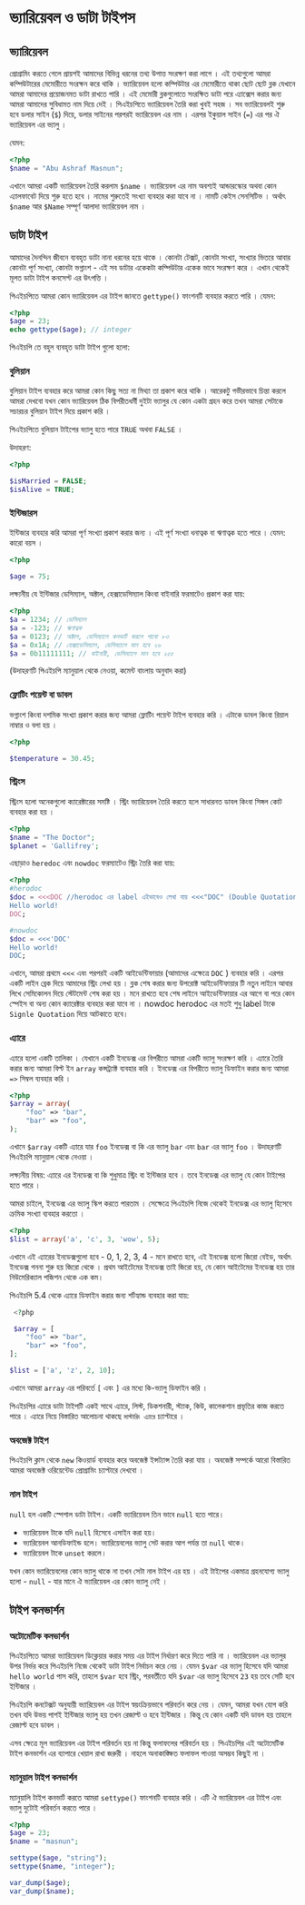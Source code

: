 # ভ্যারিয়েবল ও ডাটা টাইপস

## ভ্যারিয়েবল

প্রোগ্রামিং করতে গেলে প্রায়শই আমাদের বিভিন্ন ধরনের তথ্য উপাত্ত সংরক্ষণ করা লাগে । এই তথ্যগুলো আমরা কম্পিউটারের মেমোরীতে সংরক্ষন করে থাকি । ভ্যারিয়েবল হলো কম্পিউটার এর মেমোরীতে থাকা ছোট ছোট ব্লক যেখানে আমরা আমাদের প্রয়োজনমত ডাটা রাখতে পারি । এই মেমোরী ব্লকগুলোতে সংরক্ষিত ডাটা পরে এ্যাক্সেস করার জন্য আমরা আমাদের সুবিধামত নাম দিয়ে দেই । পিএইচপিতে ভ্যারিয়েবল তৈরি করা খুবই সহজ । সব ভ্যারিয়েবলই শুরু হবে ডলার সাইন \(`$`\) দিয়ে, ডলার সাইনের পরপরই ভ্যারিয়েবল এর নাম । এরপর ইকুয়াল সাইন \(`=`\) এর পর ঐ ভ্যারিয়েবল এর ভ্যালু ।

যেমন:

```php
<?php 
$name = "Abu Ashraf Masnun";
```

এখানে আমরা একটি ভ্যারিয়েবল তৈরি করলাম `$name` । ভ্যারিয়েবল এর নাম অবশ্যই আন্ডারস্কোর অথবা কোন এ্যালফাবেট দিয়ে শুরু হতে হবে । নামের শুরুতেই সংখ্যা ব্যবহার করা যাবে না । নামটি কেইস সেনসিটিভ । অর্থাৎ `$name` আর `$Name` সম্পূর্ণ আলাদা ভ্যারিয়েবল নাম ।

## ডাটা টাইপ

আমাদের দৈনন্দিন জীবনে ব্যবহৃত ডাটা নানা ধরনের হয়ে থাকে । কোনটা টেক্সট, কোনটা সংখ্যা, সংখ্যার ভিতরে আবার কোনটা পূর্ণ সংখ্যা, কোনটা ভগ্নাংশ - এই সব ডাটার একেকটা কম্পিউটার একেক ভাবে সংরক্ষণ করে । এখান থেকেই মূলত ডাটা টাইপ কনসেপ্ট এর উৎপত্তি ।

পিএইচপিতে আমরা কোন ভ্যারিয়েবল এর টাইপ জানতে `gettype()` ফাংশনটি ব্যবহার করতে পারি । যেমন:

```php
<?php
$age = 23; 
echo gettype($age); // integer
```

পিএইচপি তে বহুল ব্যবহৃত ডাটা টাইপ গুলো হলো:

### বুলিয়ান

বুলিয়ান টাইপ ব্যবহার করে আমরা কোন কিছু সত্য না মিথ্যা তা প্রকাশ করে থাকি । আরেকটু গভীরভাবে চিন্তা করলে আমরা দেখবো যখন কোন ভ্যারিয়েবল ঠিক বিপরীতধর্মী দুইটা ভ্যালুর যে কোন একটা গ্রহন করে তখন আমরা সেটাকে সচারচর বুলিয়ান টাইপ দিয়ে প্রকাশ করি ।

পিএইচপিতে বুলিয়ান টাইপের ভ্যালু হতে পারে `TRUE` অথবা `FALSE` ।

উদাহরণ:

```php
<?php

$isMarried = FALSE; 
$isAlive = TRUE;
```

### ইন্টিজারস

ইন্টিজার ব্যবহার করি আমরা পূর্ণ সংখ্যা প্রকাশ করার জন্য । এই পূর্ণ সংখ্যা ধনাত্বক বা ঋণাত্বক হতে পারে । যেমন: কারো বয়স ।

```php
<?php

$age = 75;
```

লক্ষ্যনীয় যে ইন্টিজার ডেসিম্যাল, অক্টাল, হেক্সাডেসিম্যাল কিংবা বাইনারি ফরমাটেও প্রকাশ করা যায়:

```php
<?php
$a = 1234; // ডেসিম্যাল
$a = -123; // ঋণাত্বক
$a = 0123; // অক্টাল, ডেসিম্যালে কনভার্ট করলে পাবো ৮৩
$a = 0x1A; // হেক্সাডেসিম্যাল, ডেসিম্যালে মান হবে ২৬ 
$a = 0b11111111; // বাইনারী, ডেসিম্যালে মান হবে ২৫৫
```

\(উদাহরণটি পিএইচপি ম্যানুয়াল থেকে নেওয়া, কমেন্ট বাংলায় অনুবাদ করা\)

### ফ্লোটিং পয়েন্ট বা ডাবল

ভগ্নাংশ কিংবা দশমিক সংখ্যা প্রকাশ করার জন্য আমরা ফ্লোটিং পয়েন্ট টাইপ ব্যবহার করি । এটাকে ডাবল কিংবা রিয়াল নাম্বার ও বলা হয় ।

```php
<?php

$temperature = 30.45;
```

### স্ট্রিংস

স্ট্রিংস হলো অনেকগুলো ক্যারেক্টারের সমষ্টি । স্ট্রিং ভ্যারিয়েবল তৈরি করতে হলে সাধারনত ডাবল কিংবা সিঙ্গল কোট ব্যবহার করা হয় ।

```php
<?php
$name = "The Doctor";
$planet = 'Gallifrey';
```

এছাড়াও `heredoc` এবং `nowdoc` ফরম্যাটেও স্ট্রিং তৈরি করা যায়:

```php
<?php
#herodoc
$doc = <<<DOC //herodoc এর label এইভাবেও লেখা যায় <<<"DOC" (Double Quotation দিয়ে)
Hello world!
DOC;

#nowdoc
$doc = <<<'DOC'
Hello world!
DOC;
```

এখানে, আমরা প্রথমে `<<<` এবং পরপরই একটি আইডেন্টিফায়ার \(আমাদের এক্ষেত্রে `DOC` \) ব্যবহার করি । এরপর একটি লাইন ব্রেক দিয়ে আমাদের স্ট্রিং লেখা হয় । ব্লক শেষ করার জন্য উপরোক্ট আইডেন্টিফায়ার টি নতুন লাইনে আবার লিখে সেমিকোলন দিয়ে স্টেটমেন্ট শেষ করা হয় । মনে রাখতে হবে শেষ লাইনে আইডেন্টিফায়ার এর আগে বা পরে কোন স্পেইস বা অন্য কোন ক্যারেক্টার ব্যবহার করা যাবে না ।
nowdoc herodoc এর মতই শুধু label টাকে `Signle Quotation` দিয়ে আটকাতে হবে।

### এ্যারে

এ্যারে হলো একটি তালিকা । যেখানে একটি ইনডেক্স এর বিপরীতে আমরা একটি ভ্যালু সংরক্ষণ করি । এ্যারে তৈরি করার জন্য আমরা বিল্ট ইন `array` কন্সট্র্যাক্ট ব্যবহার করি । ইনডেক্স এর বিপরীতে ভ্যালু ডিফাইন করার জন্য আমরা `=>` সিম্বল ব্যবহার করি ।

```php
<?php
$array = array(
    "foo" => "bar",
    "bar" => "foo",
);
```

এখানে `$array` একটি এ্যারে যার `foo` ইনডেক্স বা কি এর ভ্যালু `bar` এবং `bar` এর ভ্যালু `foo` । উদাহরণটি পিএইচপি ম্যানুয়াল থেকে নেওয়া ।

লক্ষ্যনীয় বিষয়: এ্যারে এর ইনডেক্স বা কি শুধুমাত্র স্ট্রিং বা ইন্টিজার হবে । তবে ইনডেক্স এর ভ্যালু যে কোন টাইপের হতে পারে ।

আমরা চাইলে, ইনডেক্স এর ভ্যালু স্কিপ করতে পারতাম । সেক্ষেত্রে পিএইচপি নিজে থেকেই ইনডেক্স এর ভ্যালু হিসেবে ক্রমিক সংখ্যা ব্যবহার করতো ।

```php
<?php
$list = array('a', 'c', 3, 'wow', 5);
```

এখানে এই এ্যারের ইনডেক্সগুলো হবে - 0, 1, 2, 3, 4 - মনে রাখতে হবে, এই ইনডেক্স হলো জিরো বেইড, অর্থাৎ ইনডেক্স গননা শুরু হয় জিরো থেকে । প্রথম আইটেমের ইনডেক্স তাই জিরো হয়, যে কোন আইটেমের ইনডেক্স হয় তার নিউমেরিক্যাল পজিশন থেকে এক কম।

পিএইচপি 5.4 থেকে এ্যারে ডিফাইন করার জন্য শর্টহ্যান্ড ব্যবহার করা যায়:

```php
 <?php

 $array = [
    "foo" => "bar",
    "bar" => "foo",
];

$list = ['a', 'z', 2, 10];
```

এখানে আমরা `array` এর পরিবর্তে `[` এবং `]` এর মধ্যে কি-ভ্যালু ডিফাইন করি ।

পিএইচপির এ্যারে ডাটা টাইপটি একই সাথে এ্যারে, লিস্ট, ডিকশনারী, স্ট্যাক, কিউ, কালেকশান প্রভৃতির কাজ করতে পারে । এ্যারে নিয়ে বিস্তারিত আলোচনা থাকছে `মাস্টারিং এ্যারে` চ্যাপ্টারে ।

### অবজেক্ট টাইপ

পিএইচপি ক্লাস থেকে `new` কিওয়ার্ড ব্যবহার করে অবজেক্ট ইন্সট্যান্স তৈরি করা যায় । অবজেক্ট সম্পর্কে আরো বিস্তারিত আমরা অবজেক্ট ওরিয়েন্টেড প্রোগ্রামিং চ্যাপ্টারে দেখবো ।

### নাল টাইপ

`null` হল একটি স্পেশাল ডাটা টাইপ। একটি ভ্যারিয়েবল তিন ভাবে `null` হতে পারে। 
- ভ্যারিয়েবল টাকে যদি `null` হিসেবে এসাইন করা হয়। 
- ভ্যারিয়েবল আনডিফাইন্ড হলে। ভ্যারিয়েবলের ভ্যালু সেট করার আগ পর্যন্ত তা `null` থাকে। 
- ভ্যারিয়েবল টাকে `unset` করলে। 

যখন কোন ভ্যারিয়েবলের কোন ভ্যালু থাকে না তখন সেটা নাল টাইপ এর হয় । এই টাইপের একমাত্র গ্রহনযোগ্য ভ্যালু হলো - `null` - যার মানে ঐ ভ্যারিয়েবল এর কোন ভ্যালু নেই ।

## টাইপ কনভার্শন

### অটোমেটিক কনভার্শন

পিএইচপিতে আমরা ভ্যারিয়েবল ডিক্লেয়ার করার সময় এর টাইপ নির্ধারণ করে দিতে পারি না । ভ্যারিয়েবল এর ভ্যালুর উপর নির্ভর করে পিএইচপি নিজে থেকেই ডাটা টাইপ নির্বাচন করে নেয় । যেমন `$var` এর ভ্যালু হিসেবে যদি আমরা `hello world` পাস করি, তাহলে `$var` হবে স্ট্রিং, পরবর্তীতে যদি `$var` এর ভ্যালু হিসেবে `23` হয় তবে সেটি হবে ইন্টিজার ।

পিএইচপি কনটেক্সট অনুযায়ী ভ্যারিয়েবল এর টাইপ স্বয়ংক্রিয়ভাবে পরিবর্তন করে নেয় । যেমন, আমরা যখন যোগ করি তখন যদি উভয় পাশই ইন্টিজার ভ্যালু হয় তখন রেজাল্ট ও হবে ইন্টিজার । কিন্তু যে কোন একটি যদি ডাবল হয় তাহলে রেজাল্ট হবে ডাবল ।

এসব ক্ষেত্রে মূল ভ্যারিয়েবল এর টাইপ পরিবর্তন হয় না কিন্তু ফলাফলের পরিবর্তন হয় । পিএইচপির এই অটোমেটিক টাইপ কনভার্শন এর ব্যাপারে খেয়াল রাখা জরুরী । নাহলে অনাকাঙ্ক্ষিত ফলাফল পাওয়া অসম্ভব কিছুই না ।

### ম্যানুয়াল টাইপ কনভার্শন

ম্যানুয়ালি টাইপ কনভার্ট করতে আমরা `settype()` ফাংশনটি ব্যবহার করি । এটি ঐ ভ্যারিয়েবল এর টাইপ এবং ভ্যালু দুটোই পরিবর্তন করতে পারে ।

```php
<?php
$age = 23;
$name = "masnun";

settype($age, "string");
settype($name, "integer");

var_dump($age); 
var_dump($name);
```

